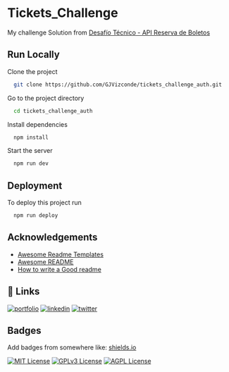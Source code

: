 
# Tickets_Challenge

My challenge Solution from [Desafío Técnico - API Reserva de Boletos](https://docs.google.com/document/d/1toK6r6aDMXhJxVhMsQiwRn9tgPfVjoKfyQNTEchSWNQ/edit?usp=sharing/)


## Run Locally

Clone the project

```bash
  git clone https://github.com/GJVizconde/tickets_challenge_auth.git
```

Go to the project directory

```bash
  cd tickets_challenge_auth
```

Install dependencies

```bash
  npm install
```

Start the server

```bash
  npm run dev
```


## Deployment

To deploy this project run

```bash
  npm run deploy
```


## Acknowledgements

 - [Awesome Readme Templates](https://awesomeopensource.com/project/elangosundar/awesome-README-templates)
 - [Awesome README](https://github.com/matiassingers/awesome-readme)
 - [How to write a Good readme](https://bulldogjob.com/news/449-how-to-write-a-good-readme-for-your-github-project)


## 🔗 Links
[![portfolio](https://img.shields.io/badge/my_portfolio-000?style=for-the-badge&logo=ko-fi&logoColor=white)]("https://")
[![linkedin](https://img.shields.io/badge/linkedin-0A66C2?style=for-the-badge&logo=linkedin&logoColor=white)](https://www.linkedin.com/in/gilmer-j-vizconde/)
[![twitter](https://img.shields.io/badge/twitter-1DA1F2?style=for-the-badge&logo=twitter&logoColor=white)](https://twitter.com/gilmerjose)


## Badges

Add badges from somewhere like: [shields.io](https://shields.io/)

[![MIT License](https://img.shields.io/badge/License-MIT-green.svg)](https://choosealicense.com/licenses/mit/)
[![GPLv3 License](https://img.shields.io/badge/License-GPL%20v3-yellow.svg)](https://opensource.org/licenses/)
[![AGPL License](https://img.shields.io/badge/license-AGPL-blue.svg)](http://www.gnu.org/licenses/agpl-3.0)


